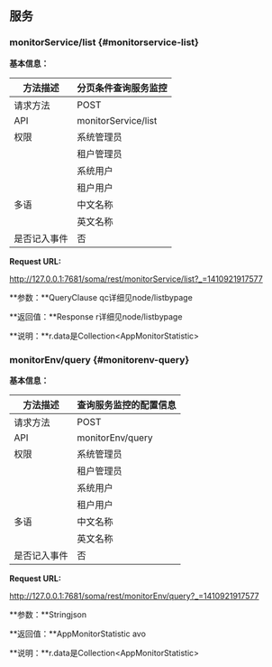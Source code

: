 ## 服务

### monitorService/list {#monitorservice-list}

**基本信息：**

| 方法描述 | 分页条件查询服务监控 |
| --- | --- |
| 请求方法 | POST |
| API | monitorService/list |
| 权限 | 系统管理员 | 是 |
|  | 租户管理员 | 是 |
|  | 系统用户 | 是 |
|  | 租户用户 | 是 |
| 多语 | 中文名称 | 分页条件查询服务监控 |
|  | 英文名称 | Query service monitors by page and condition |
| 是否记入事件 | 否 |

**Request URL:**

http://127.0.0.1:7681/soma/rest/monitorService/list?_=1410921917577

**参数：**QueryClause qc详细见node/listbypage

**返回值：**Response r详细见node/listbypage

**说明：**r.data是Collection&lt;AppMonitorStatistic&gt;

### monitorEnv/query {#monitorenv-query}

**基本信息：**

| 方法描述 | 查询服务监控的配置信息 |
| --- | --- |
| 请求方法 | POST |
| API | monitorEnv/query |
| 权限 | 系统管理员 | 是 |
|  | 租户管理员 | 是 |
|  | 系统用户 | 是 |
|  | 租户用户 | 是 |
| 多语 | 中文名称 | 查询服务监控的配置信息 |
|  | 英文名称 | Query service monitor configuration |
| 是否记入事件 | 否 |

**Request URL:**

http://127.0.0.1:7681/soma/rest/monitorEnv/query?_=1410921917577

**参数：**Stringjson

**返回值：**AppMonitorStatistic avo

**说明：**r.data是Collection&lt;AppMonitorStatistic&gt;